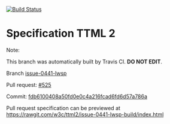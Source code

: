 [![Build Status](https://travis-ci.org/w3c/ttml2.svg?branch=issue-0441-lwsp)](https://travis-ci.org/w3c/ttml2)


# Specification TTML 2


Note:


This branch was automatically built by Travis CI. <b>DO NOT EDIT</b>.


 Branch [issue-0441-lwsp](https://github.com/w3c/ttml2/tree/issue-0441-lwsp)


 Pull request: [#525](https://github.com/w3c/ttml2/pull/525)


 Commit: [fdb6100408a50fd0e0c4a216fcad6fd6d57a786a](https://github.com/w3c/ttml2/commit/fdb6100408a50fd0e0c4a216fcad6fd6d57a786a)

Pull request specification can be previewed at https://rawgit.com/w3c/ttml2/issue-0441-lwsp-build/index.html



